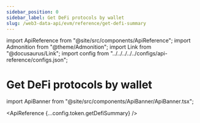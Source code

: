 ```yaml
---
sidebar_position: 0
sidebar_label: Get DeFi protocols by wallet
slug: /web3-data-api/evm/reference/get-defi-summary
---
```


import ApiReference from "@site/src/components/ApiReference";
import Admonition from "@theme/Admonition";
import Link from "@docusaurus/Link";
import config from "../../../../../configs/api-reference/configs.json";

# Get DeFi protocols by wallet

import ApiBanner from "@site/src/components/ApiBanner/ApiBanner.tsx";

<ApiReference {...config.token.getDefiSummary} />
